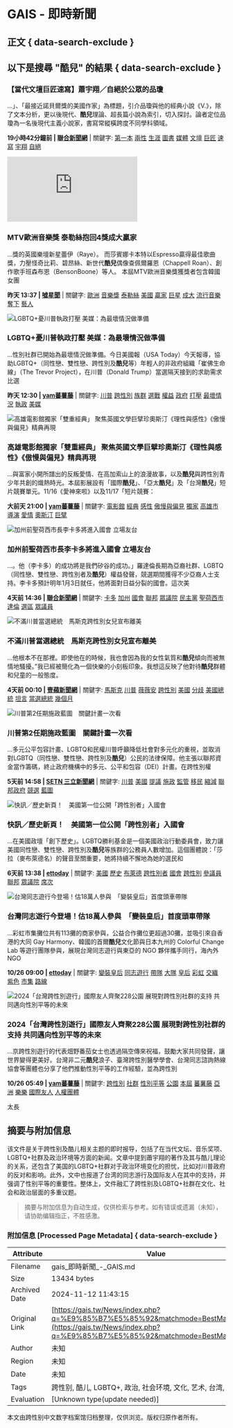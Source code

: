 # GAIS - 即時新聞

## 正文 { data-search-exclude }


## 以下是搜尋 "酷兒" 的結果 { data-search-exclude }

### 【當代文壇巨匠速寫】蕭宇翔／自絕於公眾的品瓊
...」、「最接近諾貝爾獎的美國作家」為標題，引介品瓊與他的經典小說《V.》，除了文本分析，更以後現代、**酷兒**理論、超長篇小說為索引，切入探討。論者定位品瓊為一名後現代主義小說家，書寫常縱橫跨度不同學科領域。

**19小時42分鐘前 | [聯合新聞網](https://udn.com/news/index.php?source=%E8%81%AF%E5%90%88%E6%96%B0%E8%81%9E%E7%B6%B2)** | 關鍵字: [第一本](https://udn.com/news/index.php?q=%E7%AC%AC%E4%B8%80%E6%9C%AC) [兩性](https://udn.com/news/index.php?q=%E5%85%A9%E6%80%A7) [生涯](https://udn.com/news/index.php?q=%E7%94%9F%E6%B6%AF) [圖書](https://udn.com/news/index.php?q=%E5%9C%96%E6%9B%B8) [媒體](https://udn.com/news/index.php?q=%E5%AA%92%E9%AB%94) [文壇](https://udn.com/news/index.php?q=%E6%96%87%E5%A3%87) [巨匠](https://udn.com/news/index.php?q=%E5%B7%A8%E5%8C%A0) [速寫](https://udn.com/news/index.php?q=%E9%80%9F%E5%AF%AB) [宇翔](https://udn.com/news/index.php?q=%E5%AE%87%E7%BF%94) [自絕](https://udn.com/news/index.php?q=%E8%87%AA%E7%B5%95)  

![MTV歐洲音樂獎 泰勒絲抱回4獎成大贏家](https://pgw.udn.com.tw/gw/photo.php?u=https://uc.udn.com.tw/photo/2024/11/11/98/30882668.jpg&s=Y&x=0&y=288&sw=1280&sh=853&sl=W&fw=800&exp=3600)  
### MTV歐洲音樂獎 泰勒絲抱回4獎成大贏家
...獎的英國樂壇新星蕾伊（Raye）。 而莎賓娜卡本特以Espresso贏得最佳歌曲獎，力壓怪奇比莉、碧昂絲、新世代**酷兒**偶像查佩爾羅恩（Chappell Roan）、創作歌手班森布恩（BensonBoone）等人。 本屆MTV歐洲音樂獎獲獎者包含韓國女團

**昨天 13:37 | [噓星聞](https://udn.com/news/index.php?source=%E5%99%93%E6%98%9F%E8%81%9E)** | 關鍵字: [歐洲](https://udn.com/news/index.php?q=%E6%AD%90%E6%B4%B2) [音樂獎](https://udn.com/news/index.php?q=%E9%9F%B3%E6%A8%82%E7%8D%8E) [泰勒絲](https://udn.com/news/index.php?q=%E6%B3%B0%E5%8B%92%E7%B5%B2) [美國](https://udn.com/news/index.php?q=%E7%BE%8E%E5%9C%8B) [贏家](https://udn.com/news/index.php?q=%E8%B4%8F%E5%AE%B6) [巨星](https://udn.com/news/index.php?q=%E5%B7%A8%E6%98%9F) [成大](https://udn.com/news/index.php?q=%E6%88%90%E5%A4%A7) [流行音樂](https://udn.com/news/index.php?q=%E6%B5%81%E8%A1%8C%E9%9F%B3%E6%A8%82) [奪下](https://udn.com/news/index.php?q=%E5%A5%AA%E4%B8%8B) [藝人](https://udn.com/news/index.php?q=%E8%97%9D%E4%BA%BA)  

![LGBTQ+憂川普執政打壓 美媒：為最壞情況做準備](https://static-cdn.nextapple.tw/prod/2024-11/8E65CE629297A7DE28E2F03C4F710953/55a4a2f3852c2aa8fa8574886ef8d531_750.jpeg)  
### LGBTQ+憂川普執政打壓 美媒：為最壞情況做準備
...性別社群已開始為最壞情況做準備。今日美國報（USA Today）今天報導，協助LGBTQ+（同性戀、雙性戀、跨性別及**酷兒**等）年輕人的非政府組織「崔佛生命線」（The Trevor Project），在川普（Donald Trump）當選隔天接到的求助需求比選

**昨天 12:30 | [yam蕃薯藤](https://udn.com/news/index.php?source=yam%E8%95%83%E8%96%AF%E8%97%A4)** | 關鍵字: [川普](https://udn.com/news/index.php?q=%E5%B7%9D%E6%99%AE) [跨性別](https://udn.com/news/index.php?q=%E8%B7%A8%E6%80%A7%E5%88%A5) [族群](https://udn.com/news/index.php?q=%E6%97%8F%E7%BE%A4) [選戰](https://udn.com/news/index.php?q=%E9%81%B8%E6%88%B0) [權益](https://udn.com/news/index.php?q=%E6%AC%8A%E7%9B%8A) [政府](https://udn.com/news/index.php?q=%E6%94%BF%E5%BA%9C) [打壓](https://udn.com/news/index.php?q=%E6%89%93%E5%A3%93) [最壞情況](https://udn.com/news/index.php?q=%E6%9C%80%E5%A3%9E%E6%83%85%E6%B3%81) [執政](https://udn.com/news/index.php?q=%E5%9F%B7%E6%94%BF) [美媒](https://udn.com/news/index.php?q=%E7%BE%8E%E5%AA%92)  

![高雄電影館獨家「雙重經典」 聚焦英國文學巨擘珍奧斯汀《理性與感性》《傲慢與偏見》精典再現](https://focusnews.com.tw/wp-content/uploads/2024/11/11月雙重經典_傲慢與偏見_劇照_0.jpg)  
### 高雄電影館獨家「雙重經典」 聚焦英國文學巨擘珍奧斯汀《理性與感性》《傲慢與偏見》精典再現
...與富家小開所譜出的反叛愛情、在高加索山上的浪漫故事，以及**酷兒**與跨性別青少年共創的熾熱時光。本屆影展設有「國際**酷兒**」、「亞太**酷兒**」及「台灣**酷兒**」短片競賽單元。11/16《愛神來啦》以及11/17「短片競賽：

**大前天 21:00 | [yam蕃薯藤](https://udn.com/news/index.php?source=yam%E8%95%83%E8%96%AF%E8%97%A4)** | 關鍵字: [電影館](https://udn.com/news/index.php?q=%E9%9B%BB%E5%BD%B1%E9%A4%A8) [經典](https://udn.com/news/index.php?q=%E7%B6%93%E5%85%B8) [感性](https://udn.com/news/index.php?q=%E6%84%9F%E6%80%A7) [傲慢與偏見](https://udn.com/news/index.php?q=%E5%82%B2%E6%85%A2%E8%88%87%E5%81%8F%E8%A6%8B) [獨家](https://udn.com/news/index.php?q=%E7%8D%A8%E5%AE%B6) [高雄市](https://udn.com/news/index.php?q=%E9%AB%98%E9%9B%84%E5%B8%82) [導演](https://udn.com/news/index.php?q=%E5%B0%8E%E6%BC%94) [愛情](https://udn.com/news/index.php?q=%E6%84%9B%E6%83%85) [奧斯汀](https://udn.com/news/index.php?q=%E5%A5%A7%E6%96%AF%E6%B1%80) [巨擘](https://udn.com/news/index.php?q=%E5%B7%A8%E6%93%98)  

![加州前聖荷西市長李卡多將進入國會 立場友台](https://udn.com/static/img/UDN_BABY.png)  
### 加州前聖荷西市長李卡多將進入國會 立場友台
...。他（李卡多）的成功將是我們矽谷的成功。」羅達倫長期為亞裔社群、LGBTQ（同性戀、雙性戀、跨性別者及**酷兒**）權益發聲，競選期間獲得不少亞裔人士支持。李卡多預計明年1月3日就任，他將面對日益分裂的國會。這次美

**4天前 14:36 | [聯合新聞網](https://udn.com/news/index.php?source=%E8%81%AF%E5%90%88%E6%96%B0%E8%81%9E%E7%B6%B2)** | 關鍵字: [卡多](https://udn.com/news/index.php?q=%E5%8D%A1%E5%A4%9A) [加州](https://udn.com/news/index.php?q=%E5%8A%A0%E5%B7%9E) [國會](https://udn.com/news/index.php?q=%E5%9C%8B%E6%9C%83) [聯邦](https://udn.com/news/index.php?q=%E8%81%AF%E9%82%A6) [眾議院](https://udn.com/news/index.php?q=%E7%9C%BE%E8%AD%B0%E9%99%A2) [民主黨](https://udn.com/news/index.php?q=%E6%B0%91%E4%B8%BB%E9%BB%A8) [聖荷西市](https://udn.com/news/index.php?q=%E8%81%96%E8%8D%B7%E8%A5%BF%E5%B8%82) [達倫](https://udn.com/news/index.php?q=%E9%81%94%E5%80%AB) [選區](https://udn.com/news/index.php?q=%E9%81%B8%E5%8D%80) [眾議員](https://udn.com/news/index.php?q=%E7%9C%BE%E8%AD%B0%E5%93%A1)  

![不滿川普當選總統　馬斯克跨性別女兒宣布離美](https://static-cdn.nextapple.tw/prod/2024-11/8E65CE629297A7DE28E2F03C4F710953/55a4a2f3852c2aa8fa8574886ef8d531_750.jpeg)  
### 不滿川普當選總統　馬斯克跨性別女兒宣布離美
...他根本不在那裡。即使他在的時候，我也會因為我的女性氣質和**酷兒**傾向而被無情地騷擾。”我已經被簡化為一個快樂的小刻板印象。我想這反映了他對待**酷兒**群體和兒童的一般態度。

**4天前 00:10 | [壹蘋新聞網](https://udn.com/news/index.php?source=%E5%A3%B9%E8%98%8B%E6%96%B0%E8%81%9E%E7%B6%B2)** | 關鍵字: [馬斯克](https://udn.com/news/index.php?q=%E9%A6%AC%E6%96%AF%E5%85%8B) [川普](https://udn.com/news/index.php?q=%E5%B7%9D%E6%99%AE) [薇薇安](https://udn.com/news/index.php?q=%E8%96%87%E8%96%87%E5%AE%89) [跨性別](https://udn.com/news/index.php?q=%E8%B7%A8%E6%80%A7%E5%88%A5) [美國](https://udn.com/news/index.php?q=%E7%BE%8E%E5%9C%8B) [分歧](https://udn.com/news/index.php?q=%E5%88%86%E6%AD%A7) [美國總統](https://udn.com/news/index.php?q=%E7%BE%8E%E5%9C%8B%E7%B8%BD%E7%B5%B1) [坦言](https://udn.com/news/index.php?q=%E5%9D%A6%E8%A8%80) [當選總統](https://udn.com/news/index.php?q=%E7%95%B6%E9%81%B8%E7%B8%BD%E7%B5%B1) [幾個月](https://udn.com/news/index.php?q=%E5%B9%BE%E5%80%8B%E6%9C%88)  

![川普第2任期施政藍圖　關鍵計畫一次看](https://attach.setn.com/newsimages/2024/11/07/4883538-PH.jpg)  
### 川普第2任期施政藍圖　關鍵計畫一次看
...多元公平包容計畫、LGBTQ和民權川普呼籲降低社會對多元化的重視，並取消對LGBTQ（同性戀、雙性戀、跨性別及**酷兒**）公民的法律保障。他主張以聯邦資金當作籌碼，終止政府機構中的多元、公平和包容（DEI）計畫。在跨性別權

**5天前 14:58 | [SETN 三立新聞網](https://udn.com/news/index.php?source=SETN%20%E4%B8%89%E7%AB%8B%E6%96%B0%E8%81%9E%E7%B6%B2)** | 關鍵字: [川普](https://udn.com/news/index.php?q=%E5%B7%9D%E6%99%AE) [美國](https://udn.com/news/index.php?q=%E7%BE%8E%E5%9C%8B) [提議](https://udn.com/news/index.php?q=%E6%8F%90%E8%AD%B0) [施政](https://udn.com/news/index.php?q=%E6%96%BD%E6%94%BF) [監管](https://udn.com/news/index.php?q=%E7%9B%A3%E7%AE%A1) [移民](https://udn.com/news/index.php?q=%E7%A7%BB%E6%B0%91) [縮減](https://udn.com/news/index.php?q=%E7%B8%AE%E6%B8%9B) [聯邦政府](https://udn.com/news/index.php?q=%E8%81%AF%E9%82%A6%E6%94%BF%E5%BA%9C) [競選](https://udn.com/news/index.php?q=%E7%AB%B6%E9%81%B8) [藍圖](https://udn.com/news/index.php?q=%E8%97%8D%E5%9C%96)  

![快訊／歷史新頁！　美國第一位公開「跨性別者」入國會](https://cdn2.ettoday.net/images/7935/e7935002.jpg)  
### 快訊／歷史新頁！　美國第一位公開「跨性別者」入國會
...在美國政壇「創下歷史」。LGBTQ勝利基金是一個美國政治行動委員會，致力讓美國同性戀、雙性戀、跨性別及**酷兒**等族群的公務員人數增加。這個團體說：「莎拉（麥布萊德名）的聲音至關重要，她將持續不懈地為她的選民和

**6天前 13:38 | [ettoday](https://udn.com/news/index.php?source=ettoday)** | 關鍵字: [美國](https://udn.com/news/index.php?q=%E7%BE%8E%E5%9C%8B) [歷史](https://udn.com/news/index.php?q=%E6%AD%B7%E5%8F%B2) [布萊德](https://udn.com/news/index.php?q=%E5%B8%83%E8%90%8A%E5%BE%B7) [跨性別者](https://udn.com/news/index.php?q=%E8%B7%A8%E6%80%A7%E5%88%A5%E8%80%85) [國會](https://udn.com/news/index.php?q=%E5%9C%8B%E6%9C%83) [跨性別](https://udn.com/news/index.php?q=%E8%B7%A8%E6%80%A7%E5%88%A5) [參議員](https://udn.com/news/index.php?q=%E5%8F%83%E8%AD%B0%E5%93%A1) [聯邦](https://udn.com/news/index.php?q=%E8%81%AF%E9%82%A6) [眾議院](https://udn.com/news/index.php?q=%E7%9C%BE%E8%AD%B0%E9%99%A2) [席次](https://udn.com/news/index.php?q=%E5%B8%AD%E6%AC%A1)  

![台灣同志遊行今登場！估18萬人參與　「變裝皇后」首度頭車帶隊](https://cdn2.ettoday.net/images/7310/e7310245.jpg)  
### 台灣同志遊行今登場！估18萬人參與　「變裝皇后」首度頭車帶隊
...彩虹市集攤位共有113攤的商家參與，公益合作攤位更超過30攤，並吸引來自香港的大同 Gay Harmony、韓國的首爾**酷兒**文化節與日本九州的 Colorful Change Lab 等遊行團隊參與，展現台灣同志遊行與東亞的 NGO 夥伴攜手同行，海內外NGO

**10/26 09:00 | [ettoday](https://udn.com/news/index.php?source=ettoday)** | 關鍵字: [變裝皇后](https://udn.com/news/index.php?q=%E8%AE%8A%E8%A3%9D%E7%9A%87%E5%90%8E) [同志遊行](https://udn.com/news/index.php?q=%E5%90%8C%E5%BF%97%E9%81%8A%E8%A1%8C) [帶隊](https://udn.com/news/index.php?q=%E5%B8%B6%E9%9A%8A) [大隊](https://udn.com/news/index.php?q=%E5%A4%A7%E9%9A%8A) [皇后](https://udn.com/news/index.php?q=%E7%9A%87%E5%90%8E) [彩虹](https://udn.com/news/index.php?q=%E5%BD%A9%E8%99%B9) [交織](https://udn.com/news/index.php?q=%E4%BA%A4%E7%B9%94) [紫色](https://udn.com/news/index.php?q=%E7%B4%AB%E8%89%B2) [市集](https://udn.com/news/index.php?q=%E5%B8%82%E9%9B%86) [路線](https://udn.com/news/index.php?q=%E8%B7%AF%E7%B7%9A)  

![2024「台灣跨性別遊行」國際友人齊聚228公園 展現對跨性別社群的支持 共同邁向性別平等的未來](https://pinnews.com.tw/wp-content/uploads/2024/10/GridArt_20241026_054325688_copy_2417x1812.jpg)  
### 2024「台灣跨性別遊行」國際友人齊聚228公園 展現對跨性別社群的支持 共同邁向性別平等的未來
...京跨性別遊行的代表畑野番茄女士也透過隔空傳來祝福，鼓勵大家共同發聲，讓世界變得更美好。台灣非二元**酷兒**浪子、臺灣跨性別醫學學會、台灣同志諮詢熱線協會等團體也分享了他們推動性別平等的工作經驗，並為跨性別

**10/26 05:49 | [yam蕃薯藤](https://udn.com/news/index.php?source=yam%E8%95%83%E8%96%AF%E8%97%A4)** | 關鍵字: [跨性別](https://udn.com/news/index.php?q=%E8%B7%A8%E6%80%A7%E5%88%A5) [社群](https://udn.com/news/index.php?q=%E7%A4%BE%E7%BE%A4) [性別平等](https://udn.com/news/index.php?q=%E6%80%A7%E5%88%A5%E5%B9%B3%E7%AD%89) [公園](https://udn.com/news/index.php?q=%E5%85%AC%E5%9C%92) [本屆](https://udn.com/news/index.php?q=%E6%9C%AC%E5%B1%86) [蕃薯藤](https://udn.com/news/index.php?q=%E8%95%83%E8%96%AF%E8%97%A4) [亞洲](https://udn.com/news/index.php?q=%E4%BA%9E%E6%B4%B2) [樂樂](https://udn.com/news/index.php?q=%E6%A8%82%E6%A8%82) [國際友人](https://udn.com/news/index.php?q=%E5%9C%8B%E9%9A%9B%E5%8F%8B%E4%BA%BA) [人權團體](https://udn.com/news/index.php?q=%E4%BA%BA%E6%AC%8A%E5%9C%98%E9%AB%94)  

太長

## 摘要与附加信息

<!-- tcd_abstract -->
该文件是关于跨性别及酷儿相关主题的即时报导，包括了在当代文坛、音乐奖项、LGBTQ+社群及政治环境等方面的新闻。文章中提到蕭宇翔的著作及其与酷儿理论的关系，还包含了美国的LGBTQ+社群对于政治环境变化的担忧，比如对川普政府的反对和影响。此外，文中也报道了台湾的同志游行及国际友人在其中的支持，并强调了性别平等的重要性。整体上，文件融汇了跨性别及LGBTQ+社群在文化、社会和政治层面的多重议题。
<!-- tcd_abstract_end -->

> 摘要与附加信息为自动生成，仅供检索与参考。如有错误或遗漏（未知），请协助编辑指正，不胜感激。

### 附加信息 [Processed Page Metadata] { data-search-exclude }

| Attribute       | Value                                  |
|-----------------|----------------------------------------|
| Filename        | gais_即時新聞_-_GAIS.md                             |
| Size            | 13434 bytes                           |
| Archived Date   | 2024-11-12 11:43:15                             |
| Original Link   | [https://gais.tw/News/index.php?q=%E9%85%B7%E5%85%92&matchmode=BestMatch&day=](https://gais.tw/News/index.php?q=%E9%85%B7%E5%85%92&matchmode=BestMatch&day=)                       |
| Author          | 未知                               |
| Region          | 未知                               |
| Date            | 未知                                 |
| Tags            | 跨性别, 酷儿, LGBTQ+, 政治, 社会环境, 文化, 艺术, 台湾, 美国                                 |
| Evaluation            | [Unknown type(update needed)]                                 |
<!-- tcd_table_end -->

本文由跨性别中文数字档案馆归档整理，仅供浏览。版权归原作者所有。
